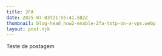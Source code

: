 ```yaml
---
title: 2FA
date: 2025-07-03T21:55:41.582Z
thumbnail: blog-head_how2-enable-2fa-totp-on-a-vps.webp
layout: post.njk
---
```

T﻿este de postagem
